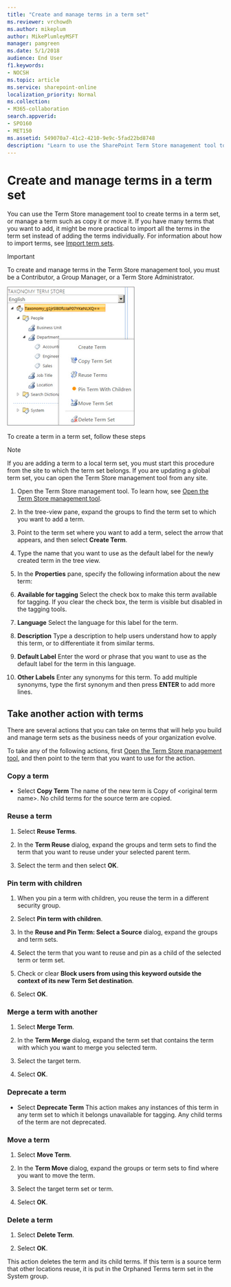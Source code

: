 ```yaml
---
title: "Create and manage terms in a term set"
ms.reviewer: vrchowdh
ms.author: mikeplum
author: MikePlumleyMSFT
manager: pamgreen
ms.date: 5/1/2018
audience: End User
f1.keywords:
- NOCSH
ms.topic: article
ms.service: sharepoint-online
localization_priority: Normal
ms.collection:  
- M365-collaboration
search.appverid:
- SPO160
- MET150
ms.assetid: 549070a7-41c2-4210-9e9c-5fad22bd8748
description: "Learn to use the SharePoint Term Store management tool to create and edit terms in a term store for managed metadata"
---
```


# Create and manage terms in a term set

You can use the Term Store management tool to create terms in a term set, or manage a term such as copy it or move it. If you have many terms that you want to add, it might be more practical to import all the terms in the term set instead of adding the terms individually. For information about how to import terms, see [Import term sets](https://support.office.com/article/168fbc86-7fce-4288-9a1f-b83fc3921c18). 
  
> [!IMPORTANT]
>  To create and manage terms in the Term Store management tool, you must be a Contributor, a Group Manager, or a Term Store Administrator. 
  
![You can select a group name in the Term Store management tool to open a menu that lets you add terms to a term set](media/f5f2bdaa-0bd1-441b-81a2-e732de310d97.png)
  
To create a term in a term set, follow these steps
  
> [!NOTE]
>  If you are adding a term to a local term set, you must start this procedure from the site to which the term set belongs. If you are updating a global term set, you can open the Term Store management tool from any site. 
  
1. Open the Term Store management tool. To learn how, see [Open the Term Store management tool](open-term-store-management-tool.md).
    
2. In the tree-view pane, expand the groups to find the term set to which you want to add a term.
    
3. Point to the term set where you want to add a term, select the arrow that appears, and then select **Create Term**.
    
4. Type the name that you want to use as the default label for the newly created term in the tree view.
    
5. In the **Properties** pane, specify the following information about the new term: 
    
6. **Available for tagging** Select the check box to make this term available for tagging. If you clear the check box, the term is visible but disabled in the tagging tools. 
    
7. **Language** Select the language for this label for the term. 
    
8. **Description** Type a description to help users understand how to apply this term, or to differentiate it from similar terms. 
    
9. **Default Label** Enter the word or phrase that you want to use as the default label for the term in this language. 
    
10. **Other Labels** Enter any synonyms for this term. To add multiple synonyms, type the first synonym and then press **ENTER** to add more lines. 
  
## Take another action with terms
<a name="__toc327965090"> </a>

There are several actions that you can take on terms that will help you build and manage term sets as the business needs of your organization evolve. 
  
To take any of the following actions, first [Open the Term Store management tool](open-term-store-management-tool.md), and then point to the term that you want to use for the action.
  
### Copy a term
<a name="__copy_the_term"> </a>

- Select **Copy Term** The name of the new term is Copy of \<original term name\>. No child terms for the source term are copied. 
    
### Reuse a term
<a name="__reuse_a_term"> </a>

1. Select **Reuse Terms**.
    
2. In the **Term Reuse** dialog, expand the groups and term sets to find the term that you want to reuse under your selected parent term. 
    
3. Select the term and then select **OK**. 
    
### Pin term with children
<a name="__pin_term_with"> </a>

1. When you pin a term with children, you reuse the term in a different security group. 
    
2. Select **Pin term with children**.
    
3. In the **Reuse and Pin Term: Select a Source** dialog, expand the groups and term sets. 
    
4. Select the term that you want to reuse and pin as a child of the selected term or term set.
    
5. Check or clear **Block users from using this keyword outside the context of its new Term Set destination**.
    
6. Select **OK**.
    
### Merge a term with another
<a name="__merge_a_term"> </a>

1. Select **Merge Term**.
    
2. In the **Term Merge** dialog, expand the term set that contains the term with which you want to merge you selected term. 
    
3. Select the target term.
    
4. Select **OK**. 
    
### Deprecate a term
<a name="__deprecate_a_term"> </a>

- Select **Deprecate Term** This action makes any instances of this term in any term set to which it belongs unavailable for tagging. Any child terms of the term are not deprecated. 
    
### Move a term
<a name="__move_a_term"> </a>

1. Select **Move Term**.
    
2. In the **Term Move** dialog, expand the groups or term sets to find where you want to move the term. 
    
3. Select the target term set or term. 
    
4. Select **OK**. 
    
### Delete a term
<a name="__delete_a_term"> </a>

1. Select **Delete Term**.
    
2. Select **OK**.
    
This action deletes the term and its child terms. If this term is a source term that other locations reuse, it is put in the Orphaned Terms term set in the System group.
  

